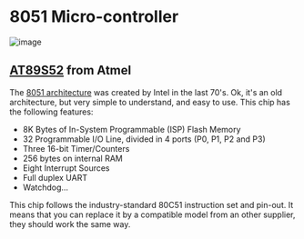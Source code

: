 # 8051 Micro-controller
![image](https://github.com/hinnhi/coding_project/assets/163904638/6bd8a6f0-8f20-44c3-920c-805730dda554)

## [AT89S52](https://ww1.microchip.com/downloads/en/DeviceDoc/doc1919.pdf) from Atmel
The [8051 architecture](https://en.wikipedia.org/wiki/MCS-51) was created by Intel in the last 70's. Ok, it's an old architecture, but very simple to understand, and easy to use. 
This chip has the following features:

- 8K Bytes of In-System Programmable (ISP) Flash Memory
- 32 Programmable I/O Line, divided in 4 ports (P0, P1, P2 and P3)
- Three 16-bit Timer/Counters
- 256 bytes on internal RAM
- Eight Interrupt Sources
- Full duplex UART
- Watchdog...

This chip follows the industry-standard 80C51 instruction set and pin-out. It means that you can replace it by a compatible model from an other supplier, they should work the same way.
